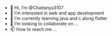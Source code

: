 - 👋 Hi, I’m @Chaitanya3107
- 👀 I’m interested in web and app development 
- 🌱 I’m currently learning java and c along flutter
- 💞️ I’m looking to collaborate on ...
- 📫 How to reach me ...

<!---
Chaitanya3107/Chaitanya3107 is a ✨ special ✨ repository because its `README.md` (this file) appears on your GitHub profile.
You can click the Preview link to take a look at your changes.
--->
